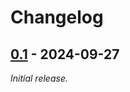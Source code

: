 # Changelog

## [0.1] - 2024-09-27

_Initial release._

[0.1]: https://github.com/wxMichael/Collective-Modding-Toolkit/releases/tag/0.1

